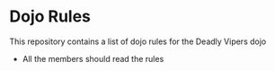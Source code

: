 Dojo Rules
==========

This repository contains a list of dojo rules for the Deadly Vipers dojo

* All the members should read the rules